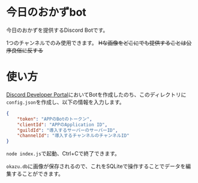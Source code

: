 # 今日のおかずbot
今日のおかずを提供するDiscord Botです。

1つのチャンネルでのみ使用できます。
~~Hな画像をどこにでも提供することは公序良俗に反する~~

# 使い方
[Discord Developer Portal](https://discord.com/developers/applications)においてBotを作成したのち、このディレクトリに`config.json`を作成し、以下の情報を入力します。
```json
{
    "token": "APPのBotのトークン",
    "clientId": "APPのApplication ID",
    "guildId": "導入するサーバーのサーバーID",
    "channelId": "導入するチャンネルのチャンネルID"
}
```

`node index.js`で起動、Ctrl+Cで終了できます。

`okazu.db`に画像が保存されるので、これをSQLiteで操作することでデータを編集することができます。